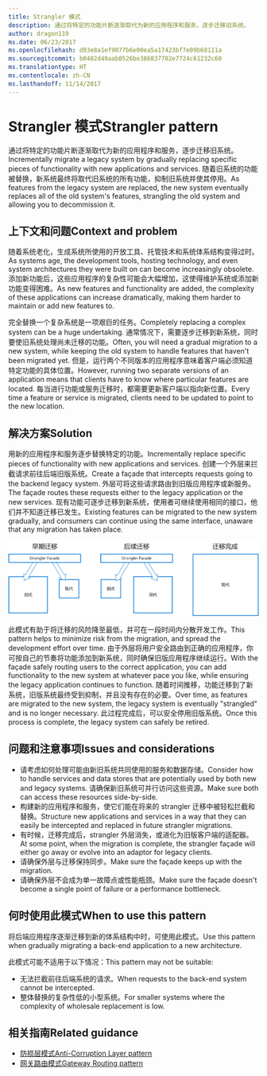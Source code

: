 ```yaml
---
title: Strangler 模式
description: 通过将特定的功能片断逐渐取代为新的应用程序和服务，逐步迁移旧系统。
author: dragon119
ms.date: 06/23/2017
ms.openlocfilehash: d03e8a1ef9077b6e00ea5a17423bf7e09b68111a
ms.sourcegitcommit: b0482d49aab0526be386837702e7724c61232c60
ms.translationtype: HT
ms.contentlocale: zh-CN
ms.lasthandoff: 11/14/2017
---
```

# <a name="strangler-pattern"></a><span data-ttu-id="0ac6f-103">Strangler 模式</span><span class="sxs-lookup"><span data-stu-id="0ac6f-103">Strangler pattern</span></span>

<span data-ttu-id="0ac6f-104">通过将特定的功能片断逐渐取代为新的应用程序和服务，逐步迁移旧系统。</span><span class="sxs-lookup"><span data-stu-id="0ac6f-104">Incrementally migrate a legacy system by gradually replacing specific pieces of functionality with new applications and services.</span></span> <span data-ttu-id="0ac6f-105">随着旧系统的功能被替换，新系统最终将取代旧系统的所有功能，抑制旧系统并使其停用。</span><span class="sxs-lookup"><span data-stu-id="0ac6f-105">As features from the legacy system are replaced, the new system eventually replaces all of the old system's features, strangling the old system and allowing you to decommission it.</span></span> 

## <a name="context-and-problem"></a><span data-ttu-id="0ac6f-106">上下文和问题</span><span class="sxs-lookup"><span data-stu-id="0ac6f-106">Context and problem</span></span>

<span data-ttu-id="0ac6f-107">随着系统老化，生成系统所使用的开放工具、托管技术和系统体系结构变得过时。</span><span class="sxs-lookup"><span data-stu-id="0ac6f-107">As systems age, the development tools, hosting technology, and even system architectures they were built on can become increasingly obsolete.</span></span> <span data-ttu-id="0ac6f-108">添加新功能后，这些应用程序的复杂性可能会大幅增加，这使得维护系统或添加新功能变得困难。</span><span class="sxs-lookup"><span data-stu-id="0ac6f-108">As new features and functionality are added, the complexity of these applications can increase dramatically, making them harder to maintain or add new features to.</span></span>

<span data-ttu-id="0ac6f-109">完全替换一个复杂系统是一项艰巨的任务。</span><span class="sxs-lookup"><span data-stu-id="0ac6f-109">Completely replacing a complex system can be a huge undertaking.</span></span> <span data-ttu-id="0ac6f-110">通常情况下，需要逐步迁移到新系统，同时要使旧系统处理尚未迁移的功能。</span><span class="sxs-lookup"><span data-stu-id="0ac6f-110">Often, you will need a gradual migration to a new system, while keeping the old system to handle features that haven't been migrated yet.</span></span> <span data-ttu-id="0ac6f-111">但是，运行两个不同版本的应用程序意味着客户端必须知道特定功能的具体位置。</span><span class="sxs-lookup"><span data-stu-id="0ac6f-111">However, running two separate versions of an application means that clients have to know where particular features are located.</span></span> <span data-ttu-id="0ac6f-112">每当进行功能或服务迁移时，都需要更新客户端以指向新位置。</span><span class="sxs-lookup"><span data-stu-id="0ac6f-112">Every time a feature or service is migrated, clients need to be updated to point to the new location.</span></span>

## <a name="solution"></a><span data-ttu-id="0ac6f-113">解决方案</span><span class="sxs-lookup"><span data-stu-id="0ac6f-113">Solution</span></span>

<span data-ttu-id="0ac6f-114">用新的应用程序和服务逐步替换特定的功能。</span><span class="sxs-lookup"><span data-stu-id="0ac6f-114">Incrementally replace specific pieces of functionality with new applications and services.</span></span> <span data-ttu-id="0ac6f-115">创建一个外层来拦截请求前往后端旧版系统。</span><span class="sxs-lookup"><span data-stu-id="0ac6f-115">Create a façade that intercepts requests going to the backend legacy system.</span></span> <span data-ttu-id="0ac6f-116">外层可将这些请求路由到旧版应用程序或新服务。</span><span class="sxs-lookup"><span data-stu-id="0ac6f-116">The façade routes these requests either to the legacy application or the new services.</span></span> <span data-ttu-id="0ac6f-117">现有功能可逐步迁移到新系统，使用者可继续使用相同的接口，他们并不知道迁移已发生。</span><span class="sxs-lookup"><span data-stu-id="0ac6f-117">Existing features can be migrated to the new system gradually, and consumers can continue using the same interface, unaware that any migration has taken place.</span></span>

![](./_images/strangler.png)  

<span data-ttu-id="0ac6f-118">此模式有助于将迁移的风险降至最低，并可在一段时间内分散开发工作。</span><span class="sxs-lookup"><span data-stu-id="0ac6f-118">This pattern helps to minimize risk from the migration, and spread the development effort over time.</span></span> <span data-ttu-id="0ac6f-119">由于外层将用户安全路由到正确的应用程序，你可按自己的节奏将功能添加到新系统，同时确保旧版应用程序继续运行。</span><span class="sxs-lookup"><span data-stu-id="0ac6f-119">With the façade safely routing users to the correct application, you can add functionality to the new system at whatever pace you like, while ensuring the legacy application continues to function.</span></span> <span data-ttu-id="0ac6f-120">随着时间推移，功能迁移到了新系统，旧版系统最终受到抑制，并且没有存在的必要。</span><span class="sxs-lookup"><span data-stu-id="0ac6f-120">Over time, as features are migrated to the new system, the legacy system is eventually "strangled" and is no longer necessary.</span></span> <span data-ttu-id="0ac6f-121">此过程完成后，可以安全停用旧版系统。</span><span class="sxs-lookup"><span data-stu-id="0ac6f-121">Once this process is complete, the legacy system can safely be retired.</span></span>

## <a name="issues-and-considerations"></a><span data-ttu-id="0ac6f-122">问题和注意事项</span><span class="sxs-lookup"><span data-stu-id="0ac6f-122">Issues and considerations</span></span>

- <span data-ttu-id="0ac6f-123">请考虑如何处理可能由新旧系统共同使用的服务和数据存储。</span><span class="sxs-lookup"><span data-stu-id="0ac6f-123">Consider how to handle services and data stores that are potentially used by both new and legacy systems.</span></span> <span data-ttu-id="0ac6f-124">请确保新旧系统可并行访问这些资源。</span><span class="sxs-lookup"><span data-stu-id="0ac6f-124">Make sure both can access these resources side-by-side.</span></span>
- <span data-ttu-id="0ac6f-125">构建新的应用程序和服务，使它们能在将来的 strangler 迁移中被轻松拦截和替换。</span><span class="sxs-lookup"><span data-stu-id="0ac6f-125">Structure new applications and services in a way that they can easily be intercepted and replaced in future strangler migrations.</span></span>
- <span data-ttu-id="0ac6f-126">有时候，迁移完成后，strangler 外层消失，或进化为旧版客户端的适配器。</span><span class="sxs-lookup"><span data-stu-id="0ac6f-126">At some point, when the migration is complete, the strangler façade will either go away or evolve into an adaptor for legacy clients.</span></span>
- <span data-ttu-id="0ac6f-127">请确保外层与迁移保持同步。</span><span class="sxs-lookup"><span data-stu-id="0ac6f-127">Make sure the façade keeps up with the migration.</span></span>
- <span data-ttu-id="0ac6f-128">请确保外层不会成为单一故障点或性能瓶颈。</span><span class="sxs-lookup"><span data-stu-id="0ac6f-128">Make sure the façade doesn't become a single point of failure or a performance bottleneck.</span></span>

## <a name="when-to-use-this-pattern"></a><span data-ttu-id="0ac6f-129">何时使用此模式</span><span class="sxs-lookup"><span data-stu-id="0ac6f-129">When to use this pattern</span></span>

<span data-ttu-id="0ac6f-130">将后端应用程序逐渐迁移到新的体系结构中时，可使用此模式。</span><span class="sxs-lookup"><span data-stu-id="0ac6f-130">Use this pattern when gradually migrating a back-end application to a new architecture.</span></span>

<span data-ttu-id="0ac6f-131">此模式可能不适用于以下情况：</span><span class="sxs-lookup"><span data-stu-id="0ac6f-131">This pattern may not be suitable:</span></span>

- <span data-ttu-id="0ac6f-132">无法拦截前往后端系统的请求。</span><span class="sxs-lookup"><span data-stu-id="0ac6f-132">When requests to the back-end system cannot be intercepted.</span></span>
- <span data-ttu-id="0ac6f-133">整体替换的复杂性低的小型系统。</span><span class="sxs-lookup"><span data-stu-id="0ac6f-133">For smaller systems where the complexity of wholesale replacement is low.</span></span>

## <a name="related-guidance"></a><span data-ttu-id="0ac6f-134">相关指南</span><span class="sxs-lookup"><span data-stu-id="0ac6f-134">Related guidance</span></span>

- [<span data-ttu-id="0ac6f-135">防损层模式</span><span class="sxs-lookup"><span data-stu-id="0ac6f-135">Anti-Corruption Layer pattern</span></span>](./anti-corruption-layer.md)
- [<span data-ttu-id="0ac6f-136">网关路由模式</span><span class="sxs-lookup"><span data-stu-id="0ac6f-136">Gateway Routing pattern</span></span>](./gateway-routing.md)


 

